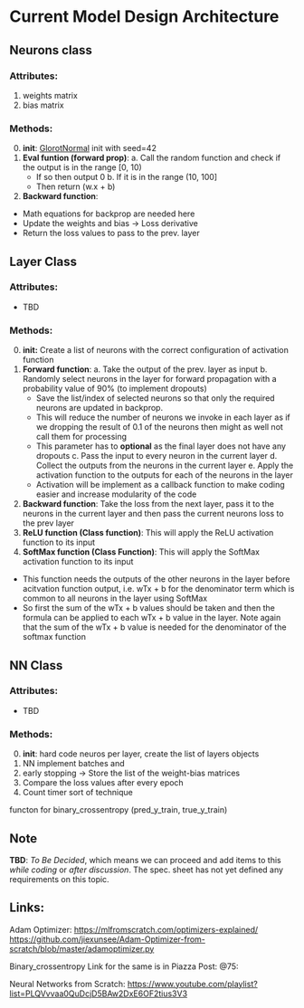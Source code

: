 # Current Model Design Architecture

## Neurons class
### Attributes:
1. weights matrix
2. bias matrix
### Methods:
0. **init**: [GlorotNormal](http://proceedings.mlr.press/v9/glorot10a/glorot10a.pdf) init with seed=42
1. **Eval funtion (forward prop)**:
  a. Call the random function and check if the output is in the range [0, 10)
    - If so then output 0
  b. If it is in the range (10, 100]
    - Then return (w.x + b)
2. **Backward function**:
  - Math equations for backprop are needed here
  - Update the weights and bias -> Loss derivative
  - Return the loss values to pass to the prev. layer

## Layer Class
### Attributes:
- TBD
### Methods:
0. **init:** Create a list of neurons with the correct configuration of activation function
1. **Forward function**:
  a. Take the output of the prev. layer as input
  b. Randomly select neurons in the layer for forward propagation with a probability value of 90% (to implement dropouts)
    - Save the list/index of selected neurons so that only the required neurons are updated in backprop.
    - This will reduce the number of neurons we invoke in each layer as if we dropping the result of 0.1 of the neurons then might as well not call them for processing
    - This parameter has to **optional** as the final layer does not have any dropouts
  c. Pass the input to every neuron in the current layer
  d. Collect the outputs from the neurons in the current layer
  e. Apply the activation function to the outputs for each of the neurons in the layer
    - Activation will be implement as a callback function to make coding easier and increase modularity of the code
2. **Backward function**: Take the loss from the next layer, pass it to the neurons in the current layer and then pass the current neurons loss to the prev layer
3. **ReLU function (Class function)**: This will apply the ReLU activation function to its input
4. **SoftMax function (Class Function)**: This will apply the SoftMax activation function to its input
  - This function needs the outputs of the other neurons in the layer before acitvation function output, i.e. wTx + b for the denominator term which is common to all neurons in the layer using SoftMax
  - So first the sum of the wTx + b values should be taken and then the formula can be applied to each wTx + b value in the layer. Note again that the sum of the wTx + b value is needed for the denominator of the softmax function

## NN Class
### Attributes:
  - TBD
### Methods:
  0. **init**: hard code neuros per layer, create the list of layers objects
  1. NN implement batches and 
  2. early stopping -> Store the list of the weight-bias matrices
  3. Compare the loss values after every epoch
  4. Count timer sort of technique

functon for binary_crossentropy (pred_y_train, true_y_train)

## Note
**TBD**: *To Be Decided*, which means we can proceed and add items to this *while coding* or *after discussion*. The spec. sheet has not yet defined any requirements on this topic.

## Links:
Adam Optimizer:
https://mlfromscratch.com/optimizers-explained/
https://github.com/jiexunsee/Adam-Optimizer-from-scratch/blob/master/adamoptimizer.py


Binary_crossentropy
Link for the same is in Piazza Post: @75:

Neural Networks from Scratch: https://www.youtube.com/playlist?list=PLQVvvaa0QuDcjD5BAw2DxE6OF2tius3V3
